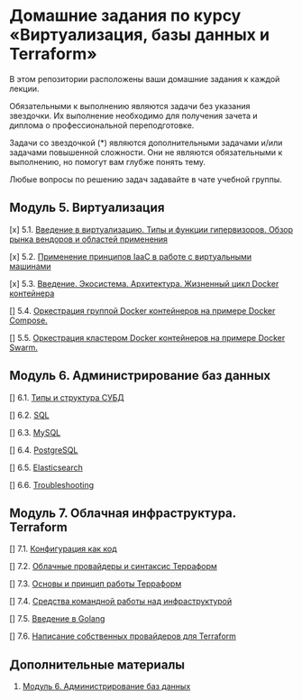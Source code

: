 # Домашние задания по курсу «Виртуализация, базы данных и Terraform»

В этом репозитории расположены ваши домашние задания к каждой лекции. 

Обязательными к выполнению являются задачи без указания звездочки. Их выполнение необходимо для получения зачета и диплома о профессиональной переподготовке.

Задачи со звездочкой (*) являются дополнительными задачами и/или задачами повышенной сложности. Они не являются обязательными к выполнению, но помогут вам глубже понять тему.

Любые вопросы по решению задач задавайте в чате учебной группы.

## Модуль 5. Виртуализация

[x] 5.1. [Введение в виртуализацию. Типы и функции гипервизоров. Обзор рынка вендоров и областей применения](05-virt-01-basics\README.md)

[x] 5.2. [Применение принципов IaaC в работе с виртуальными машинами](05-virt-02-iaac\README.md)

[x] 5.3. [Введение. Экосистема. Архитектура. Жизненный цикл Docker контейнера](05-virt-03-docker\README.md)

[] 5.4. [Оркестрация группой Docker контейнеров на примере Docker Compose.](https://github.com/netology-code/virt-homeworks/tree/virt-11/05-virt-04-docker-compose)

[] 5.5. [ Оркестрация кластером Docker контейнеров на примере Docker Swarm.](https://github.com/netology-code/virt-homeworks/tree/virt-11/05-virt-05-docker-swarm)

## Модуль 6. Администрирование баз данных

[] 6.1. [Типы и структура СУБД](06-db-01-basics)

[] 6.2. [SQL](06-db-02-sql)

[] 6.3. [MySQL](06-db-03-mysql)

[] 6.4. [PostgreSQL](06-db-04-postgresql)

[] 6.5. [Elasticsearch](06-db-05-elasticsearch)

[] 6.6. [Troubleshooting](06-db-06-troobleshooting)


## Модуль 7. Облачная инфраструктура. Terraform

[] 7.1. [Конфигурация как код](07-terraform-01-intro) 

[] 7.2. [Облачные провайдеры и синтаксис Терраформ](07-terraform-02-syntax)

[] 7.3. [Основы и принцип работы Терраформ](07-terraform-03-basic)

[] 7.4. [Средства командной работы над инфраструктурой](07-terraform-04-teamwork)

[] 7.5. [Введение в Golang](07-terraform-05-golang)

[] 7.6. [Написание собственных провайдеров для Terraform](07-terraform-06-providers)

## Дополнительные материалы

1. [Модуль 6. Администрирование баз данных](https://github.com/netology-code/virt-homeworks/tree/master/additional)
